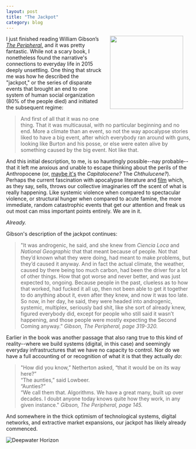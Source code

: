 ```yaml
---
layout: post
title: "The Jackpot"
category: blog
---
```


<a href="http://www.amazon.com/The-Peripheral-William-Gibson/dp/0399158448"><img src="http://ecx.images-amazon.com/images/I/41HlNgR8RiL._SY344_BO1,204,203,200_.jpg" width="200" align="right" style="MARGIN: 20px; margin-top: 0px;"/></a>

I just finished reading William Gibson’s [*The Peripheral,*](http://www.amazon.com/The-Peripheral-William-Gibson/dp/0399158448) and it was pretty fantastic. While not a scary book, I nonetheless found the narrative's connections to everyday life in 2015 deeply unsettling. One thing that struck me was how he described the "jackpot," or the series of disparate events that brought an end to one system of human social organization (80% of the people died) and initiated the subsequent regime:

> And first of all that it was no one thing. That it was multicausal, with no particular beginning and no end. More a climate than an event, so not the way apocalypse stories liked to have a big event, after which everybody ran around with guns, looking like Burton and his posse, or else were eaten alive by something caused by the big event. Not like that.

And this initial description, to me, is so hauntingly possible--nay probable--that it left me anxious and unable to escape thinking about the perils of the Anthropocene (or, [maybe it's](https://vimeo.com/97663518) the *Capitalocene?* The *Chthulucene?*). Perhaps the current fascination with apocalypse literature and [film](https://www.youtube.com/watch?v=23VflsU3kZE) which, as they say, sells, throws our collective imaginaries off the scent of what is really happening. Like systemic violence when compared to spectacular violence, or structural hunger when compared to acute famine, the more immediate, random catastrophic events that get our attention and freak us out most can miss important points entirely. We are in it.

*Already.*

Gibson's description of the jackpot continues:

>"It was androgenic, he said, and she knew from *Ciencia Loca* and *National Geographic* that that meant because of people. Not that they’d known what they were doing, had meant to make problems, but they’d caused it anyway. And in fact the actual climate, the weather, caused by there being too much carbon, had been the driver for a lot of other things. How that got worse and never better, and was just expected to, ongoing. Because people in the past, clueless as to how that worked, had fucked it all up, then not been able to get it together to do anything about it, even after they knew, and now it was too late. So now, in her day, he said, they were headed into androgenic, systemic, multiplex, seriously bad shit, like she sort of already knew, figured everybody did, except for people who still said it wasn’t happening, and those people were mostly expecting the Second Coming anyway.”
<cite>Gibson, *The Peripheral*, page 319-320.

Earlier in the book was another passage that also rang true to this kind of reality--where we build systems (digital, in this case) and seemingly everyday infrastructures that we have no capacity to control. Nor do we have a full accounting of or recognition of what it is that they actually *do*:

> "How did you know,” Netherton asked, “that it would be on its way here?” <br>“The aunties,” said Lowbeer. <br>“Aunties?” <br>“We call them that. Algorithms. We have a great many, built up over decades. I doubt anyone today knows quite how they work, in any given instance."
<cite>Gibson, *The Peripheral*, page 145.

And somewhere in the thick optimism of technological systems, digital networks, and extractive market expansions, our jackpot has likely already commenced.

![Deepwater Horizon](http://www-tc.pbs.org/independentlens/blog/wp-content/uploads/2015/04/deepwater-well.jpg)

